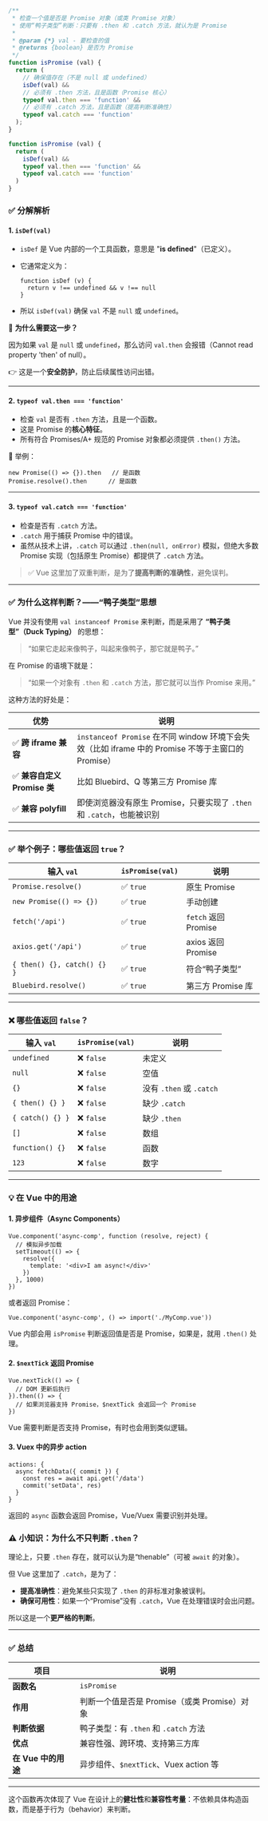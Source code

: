 

``` js
/**
 * 检查一个值是否是 Promise 对象（或类 Promise 对象）
 * 使用“鸭子类型”判断：只要有 .then 和 .catch 方法，就认为是 Promise
 *
 * @param {*} val - 要检查的值
 * @returns {boolean} 是否为 Promise
 */
function isPromise (val) {
  return (
    // 确保值存在（不是 null 或 undefined）
    isDef(val) &&
    // 必须有 .then 方法，且是函数（Promise 核心）
    typeof val.then === 'function' &&
    // 必须有 .catch 方法，且是函数（提高判断准确性）
    typeof val.catch === 'function'
  );
}

```





```js
function isPromise (val) {
  return (
    isDef(val) &&
    typeof val.then === 'function' &&
    typeof val.catch === 'function'
  )
}
```

### ✅ 分解解析

#### 1. `isDef(val)`

- `isDef` 是 Vue 内部的一个工具函数，意思是 "**is defined**"（已定义）。

- 它通常定义为：

  ```
  function isDef (v) {
    return v !== undefined && v !== null
  }
  ```

- 所以 `isDef(val)` 确保 `val` 不是 `null` 或 `undefined`。

📌 **为什么需要这一步？**

因为如果 `val` 是 `null` 或 `undefined`，那么访问 `val.then` 会报错（Cannot read property 'then' of null）。

👉 这是一个**安全防护**，防止后续属性访问出错。

------

#### 2. `typeof val.then === 'function'`

- 检查 `val` 是否有 `.then` 方法，且是一个函数。
- 这是 Promise 的**核心特征**。
- 所有符合 Promises/A+ 规范的 Promise 对象都必须提供 `.then()` 方法。

📌 举例：

```
new Promise(() => {}).then   // 是函数
Promise.resolve().then      // 是函数
```

------

#### 3. `typeof val.catch === 'function'`

- 检查是否有 `.catch` 方法。
- `.catch` 用于捕获 Promise 中的错误。
- 虽然从技术上讲，`.catch` 可以通过 `.then(null, onError)` 模拟，但绝大多数 Promise 实现（包括原生 Promise）都提供了 `.catch` 方法。

> ✅ Vue 这里加了双重判断，是为了**提高判断的准确性**，避免误判。

------

### ✅ 为什么这样判断？——“鸭子类型”思想

Vue 并没有使用 `val instanceof Promise` 来判断，而是采用了 **“鸭子类型”（Duck Typing）** 的思想：

> “如果它走起来像鸭子，叫起来像鸭子，那它就是鸭子。”

在 Promise 的语境下就是：

> “如果一个对象有 `.then` 和 `.catch` 方法，那它就可以当作 Promise 来用。”

这种方法的好处是：

| 优势                        | 说明                                                         |
| --------------------------- | ------------------------------------------------------------ |
| ✅ **跨 iframe 兼容**        | `instanceof Promise` 在不同 window 环境下会失效（比如 iframe 中的 Promise 不等于主窗口的 Promise） |
| ✅ **兼容自定义 Promise 类** | 比如 Bluebird、Q 等第三方 Promise 库                         |
| ✅ **兼容 polyfill**         | 即使浏览器没有原生 Promise，只要实现了 `.then` 和 `.catch`，也能被识别 |

------

### ✅ 举个例子：哪些值返回 `true`？

| 输入 `val`                  | `isPromise(val)` | 说明                 |
| --------------------------- | ---------------- | -------------------- |
| `Promise.resolve()`         | ✅ `true`         | 原生 Promise         |
| `new Promise(() => {})`     | ✅ `true`         | 手动创建             |
| `fetch('/api')`             | ✅ `true`         | `fetch` 返回 Promise |
| `axios.get('/api')`         | ✅ `true`         | axios 返回 Promise   |
| `{ then() {}, catch() {} }` | ✅ `true`         | 符合“鸭子类型”       |
| `Bluebird.resolve()`        | ✅ `true`         | 第三方 Promise 库    |

------

### ❌ 哪些值返回 `false`？

| 输入 `val`       | `isPromise(val)` | 说明                     |
| ---------------- | ---------------- | ------------------------ |
| `undefined`      | ❌ `false`        | 未定义                   |
| `null`           | ❌ `false`        | 空值                     |
| `{}`             | ❌ `false`        | 没有 `.then` 或 `.catch` |
| `{ then() {} }`  | ❌ `false`        | 缺少 `.catch`            |
| `{ catch() {} }` | ❌ `false`        | 缺少 `.then`             |
| `[]`             | ❌ `false`        | 数组                     |
| `function() {}`  | ❌ `false`        | 函数                     |
| `123`            | ❌ `false`        | 数字                     |

------

### 💡 在 Vue 中的用途

#### 1. **异步组件（Async Components）**

```
Vue.component('async-comp', function (resolve, reject) {
  // 模拟异步加载
  setTimeout(() => {
    resolve({
      template: '<div>I am async!</div>'
    })
  }, 1000)
})
```

或者返回 Promise：

```
Vue.component('async-comp', () => import('./MyComp.vue'))
```

Vue 内部会用 `isPromise` 判断返回值是否是 Promise，如果是，就用 `.then()` 处理。

#### 2. **`$nextTick` 返回 Promise**

```
Vue.nextTick(() => {
  // DOM 更新后执行
}).then(() => {
  // 如果浏览器支持 Promise，$nextTick 会返回一个 Promise
})
```

Vue 需要判断是否支持 Promise，有时也会用到类似逻辑。

#### 3. **Vuex 中的异步 action**

```
actions: {
  async fetchData({ commit }) {
    const res = await api.get('/data')
    commit('setData', res)
  }
}
```

返回的 `async` 函数会返回 Promise，Vue/Vuex 需要识别并处理。



### ⚠️ 小知识：为什么不只判断 `.then`？

理论上，只要 `.then` 存在，就可以认为是“thenable”（可被 `await` 的对象）。

但 Vue 这里加了 `.catch`，是为了：

- **提高准确性**：避免某些只实现了 `.then` 的非标准对象被误判。
- **确保可用性**：如果一个“Promise”没有 `.catch`，Vue 在处理错误时会出问题。

所以这是一个**更严格的判断**。

------

### ✅ 总结

| 项目                | 说明                                         |
| ------------------- | -------------------------------------------- |
| **函数名**          | `isPromise`                                  |
| **作用**            | 判断一个值是否是 Promise（或类 Promise）对象 |
| **判断依据**        | 鸭子类型：有 `.then` 和 `.catch` 方法        |
| **优点**            | 兼容性强、跨环境、支持第三方库               |
| **在 Vue 中的用途** | 异步组件、`$nextTick`、Vuex action 等        |

------

这个函数再次体现了 Vue 在设计上的**健壮性**和**兼容性考量**：不依赖具体构造函数，而是基于行为（behavior）来判断。
